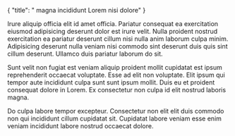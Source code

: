 {
"title": " magna incididunt Lorem nisi dolore"
}

Irure aliquip officia elit id amet officia. Pariatur consequat ea exercitation eiusmod adipisicing deserunt dolor est irure velit. Nulla proident nostrud exercitation ea pariatur deserunt cillum nisi nulla anim laborum culpa minim. Adipisicing deserunt nulla veniam nisi commodo sint deserunt duis quis sint cillum deserunt. Ullamco duis pariatur laborum do sit.

Sunt velit non fugiat est veniam aliquip proident mollit cupidatat est ipsum reprehenderit occaecat voluptate. Esse ad elit non voluptate. Elit ipsum qui tempor aute incididunt culpa sunt sunt ipsum mollit. Duis eu et proident consequat dolore in Lorem. Ex consectetur non culpa id elit nostrud laboris magna.

Do culpa labore tempor excepteur. Consectetur non elit elit duis commodo non qui incididunt cillum cupidatat sit. Cupidatat labore veniam esse enim veniam incididunt labore nostrud occaecat dolore.